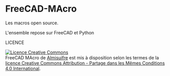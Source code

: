 # FreeCAD-MAcro
Les macros open source.

L'ensemble repose sur FreeCAD et Python

LICENCE

<a rel="license" href="http://creativecommons.org/licenses/by-sa/4.0/"><img alt="Licence Creative Commons" style="border-width:0" src="https://i.creativecommons.org/l/by-sa/4.0/88x31.png" /></a><br /><span xmlns:dct="http://purl.org/dc/terms/" property="dct:title">FreeCAD MAcro</span> de <a xmlns:cc="http://creativecommons.org/ns#" href="https://github.com/Almisuifre/FreeCAD-Macro" property="cc:attributionName" rel="cc:attributionURL">Almisuifre</a> est mis à disposition selon les termes de la <a rel="license" href="http://creativecommons.org/licenses/by-sa/4.0/">licence Creative Commons Attribution -  Partage dans les Mêmes Conditions 4.0 International</a>.

